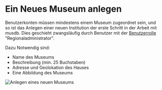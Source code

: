 # Ein Neues Museum anlegen

Benutzerkonten müssen mindestens einem Museum zugeordnet sein, und so ist das Anlegen einer neuen Institution der erste Schritt in der Arbeit mit musdb. Dies geschieht zwangsläufig durch Benutzer mit der [Benutzerrolle](../Benutzerkonto/Berechtigungen.md) "Regionaladministrator".

Dazu Notwendig sind:

- Name des Museums
- Beschreibung (min. 25 Buchstaben)
- Adresse und Geolokation des Hauses
- Eine Abbildung des Museums

![Anlegen eines neuen Museums](../../assets/musdb/museum/Neues-Museum-anlegen.avif)
